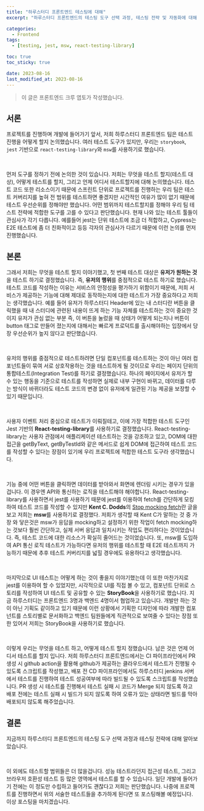 ```yaml
---
title: "하루스터디 프론트엔드 테스팅에 대해"
excerpt: "하루스터디 프론트엔드의 테스팅 도구 선택 과정, 테스팅 전략 및 자동화에 대해 서술합니다."

categories:
  - Frontend
tags:
  - [testing, jest, msw, react-testing-library]

toc: true
toc_sticky: true

date: 2023-08-16
last_modified_at: 2023-08-16
---
```


> 이 글은 프론트엔드 크루 엽토가 작성했습니다.

## 서론

프로젝트를 진행하며 개발에 들어가기 앞서, 저희 하루스터디 프론트엔드 팀은 테스트 진행을 어떻게 할지 논의했습니다. 여러 테스트 도구가 있지만, 우리는 `storybook`, `jest` 기반으로 `react-testing-library`와 `msw`를 사용하기로 했습니다.

<br>

먼저 도구를 정하기 전에 논의한 것이 있습니다. 저희는 무엇을 테스트 할지(테스트 대상), 어떻게 테스트를 할지, 그리고 언제 어디서 테스트할지에 대해 논의했습니다. 테스트 코드 또한 리소스이기 때문에 스프린트 단위로 프로젝트를 진행하는 우리 팀은 테스트 커버리지를 높혀 전 범위를 테스트하면 좋겠지만 시간적인 여유가 많이 없기 때문에 테스트 우선순위를 정해야만 했습니다. 어떤 범위까지 테스트할지를 정해야 우리 팀 테스트 전략에 적합한 도구를 고를 수 있다고 판단했습니다. 현재 나와 있는 테스트 툴들이 관심사가 각기 다릅니다. 예를들어 jest는 단위 테스트에 조금 더 적합하고, Cypress는 E2E 테스트에 좀 더 친화적이고 등등 각자의 관심사가 다르기 때문에 이런 논의를 먼저 진행했습니다.

## 본론

그래서 저희는 무엇을 테스트 할지 이야기했고, 첫 번째 테스트 대상은 **유저가 원하는 것**을 테스트 하기로 결정했습니다. 즉, **유저의 행위**를 중점적으로 테스트 하기로 했습니다. 테스트 코드를 작성하는 이유는 서비스의 안정성을 평가하기 위함이기 때문에, 저희 서비스가 제공하는 기능에 대해 제대로 동작하는지에 대한 테스트가 가장 중요하다고 저희는 생각했습니다. 예를 들어 유저가 하루스터디 Header에 있는 내 스터디란 버튼을 클릭했을 때 내 스터디에 관련된 내용이 뜨게 하는 기능 자체를 테스트하는 것이 중요한 것이지 유저가 관심 없는 부분 즉, 이 버튼을 눌렀을 때 상태가 어떻게 되는지나 버튼이 button 태그로 만들어 졌는지에 대해서는 빠르게 프로덕트를 출시해야하는 입장에서 당장 우선순위가 높지 않다고 판단했습니다.

<br>

유저의 행위를 중점적으로 테스트하려면 단일 컴포넌트를 테스트하는 것이 아닌 여러 컴포넌트들이 묶여 서로 상호작용하는 것을 테스트하게 될 것이므로 우리는 페이지 단위의 통합테스트(Integration Test)를 하기로 결정했습니다. 하나의 페이지에서 유저가 할 수 있는 행동을 기준으로 테스트를 작성하면 실제로 내부 구현이 바뀌고, 데이터를 다루는 방식이 바뀌더라도 테스트 코드의 변경 없이 유저에게 일관된 기능 제공을 보장할 수 있기 때문입니다.

<br>

사용자 이벤트 처리 중심으로 테스트가 이뤄질테고, 이에 가장 적합한 테스트 도구인 Jest 기반의 **React-testing-library**를 사용하기로 결정했습니다. React-testing-library는 사용자 관점에서 애플리케이션 테스트하는 것을 강조하고 있고, DOM에 대한 접근을 getByText, getByTestId와 같은 메서드로 쉽게 DOM에 접근하여 테스트 코드를 작성할 수 있다는 장점이 있기에 우리 프로젝트에 적합한 테스트 도구라 생각했습니다.

<br>

기능 중에 어떤 버튼을 클릭하면 데이터를 받아와서 화면에 렌더링 시키는 경우가 있을겁니다. 이 경우엔 API와 통신하는 로직을 테스트해야 해야합니다. React-testing-library를 사용하면서 jest를 사용하기 때문에 jest를 이용하여 fetch를 간단하게 모킹하여 테스트 코드를 작성할 수 있지만 **Kent C. Dodds**의 [Stop mocking fetch](https://kentcdodds.com/blog/stop-mocking-fetch)란 글을 보고 저희는 **msw**를 사용하기로 결정했다. 저희가 생각할 때 Kent C가 말하는 것 중 가장 와 닿은것은 msw가 응답을 mocking하고 설정하기 위한 작업이 fetch mocking하는 것보다 훨씬 간단하고, 실제 서버 응답과 일치시키는 작업도 편리하다는 것이었습니다. 즉, 테스트 코드에 대한 리소스가 확실히 줄어드는 것이었습니다. 또, msw를 도입하여 API 통신 로직 테스트가 가능하다면 유저의 행위를 테스트할 때 E2E 테스트까지 가능하기 때문에 추후 테스트 커버리지를 넓힐 경우에도 유용하다고 생각했습니다.

<br>

마지막으로 UI 테스트는 어떻게 하는 것이 좋을지 이야기했는데 이 또한 마찬가지로 jest를 이용하여 할 수 있었지만, 시각적으로 UI를 직접 볼 수 있고, 컴포넌트 단위로 스토리를 작성하여 UI 테스트 및 공유할 수 있는 **StoryBook**을 사용하기로 했습니다. 지금 하루스터디는 프론트엔드 3명과 백엔드 4명이서 협업하고 있습니다. 개발만 하는 것이 아닌 기획도 같이하고 있기 때문에 이런 상황에서 기획한 디자인에 따라 개발한 컴포넌트를 스토리별로 문서화하고 백엔드 팀원들에게 직관적으로 보여줄 수 있다는 장점 또한 있어서 저희는 StoryBook을 사용하기로 했습니다.

<br>

이렇게 우리는 무엇을 테스트 하고, 어떻게 테스트 할지 정했습니다. 남은 것은 언제 어디서 테스트를 할지 입니다. 저희 하루스터디 프론트엔드에서는 CI 파이프라인에서 PR 생성 시 github action을 활용해 github가 제공하는 클라우드에서 테스트가 진행될 수 있도록 스크립트를 작성했고, 배포 전 CD 파이프라인에서도 하루스터디 jenkins 서버에서 테스트를 진행하여 테스트 성공여부에 따라 빌드될 수 있도록 스크립트를 작성했습니다. PR 생성 시 테스트를 진행해서 테스트 실패 시 코드가 Merge 되지 않도록 하고 배포 전에는 테스트 실패 시 빌드가 되지 않도록 하여 오류가 있는 상태라면 빌드를 막아 배포되지 않도록 해주었습니다.

## 결론

지금까지 하루스터디 프론트엔드의 테스팅 도구 선택 과정과 테스팅 전략에 대해 알아보았습니다.

<br>

이 외에도 테스트할 범위들은 더 많을겁니다. 성능 테스트라던지 접근성 테스트, 그리고 브라우저 호환성 테스트 등 많은 영역에서 테스트를 할 수 있습니다. 일단 개발에 들어가기 전에는 이 정도만 수립하고 들어가도 괜찮다고 저희는 판단했습니다. 나중에 프로젝트를 진행하면서 위의 서술한 테스트들을 추가하게 된다면 또 포스팅해볼 예정입니다. 이상 포스팅을 마치겠습니다.
